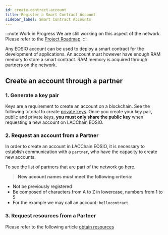 ```yaml
---
id: create-contract-account
title: Register a Smart Contract Account
sidebar_label: Smart Contract Accounts
---
```


:::note Work in Progress
We are still working on this aspect of the network. Please refer to the [Project Roadmap](../testnet/roadmap).
:::

Any EOSIO account can be used to deploy a smart contract for the development of applications. An account must however have enough RAM memory to store a smart contract. RAM memory is acquired through partners on the network.

## Create an account through a partner

### 1. Generate a key pair

Keys are a requirement to create an account on a blockchain. See the following tutorial to create [private keys](./private-keys). Once you create your key pair, public and private keys, **you must only share the public key** when requesting a new account on LACChain EOSIO.

###  2. Request an account from a Partner

In order to create an account in LACChain EOSIO, it is necessary to establish communication with a `partner`, who have the capacity to create new accounts.

To see the list of partners that are part of the network go [here](./partners).

> **New account names must meet the following criteria:**
 - Not be previously registered
 - Be composed of characters from A to Z in lowercase, numbers from 1 to 5 
 - For the example we may call an account: `hellocontract`.

 ###  3. Request resources from a Partner

 Please refer to the following article [obtain resources](get-resources)

 